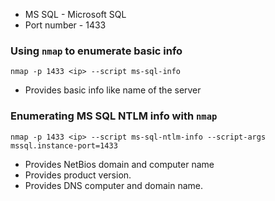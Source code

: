 - MS SQL - Microsoft SQL
- Port number - 1433

### Using `nmap` to enumerate basic info

```
nmap -p 1433 <ip> --script ms-sql-info
```

- Provides basic info like name of the server

### Enumerating MS SQL NTLM info with `nmap`

```
nmap -p 1433 <ip> --script ms-sql-ntlm-info --script-args mssql.instance-port=1433
```

- Provides NetBios domain and computer name
- Provides product version. 
- Provides DNS computer and domain name. 

